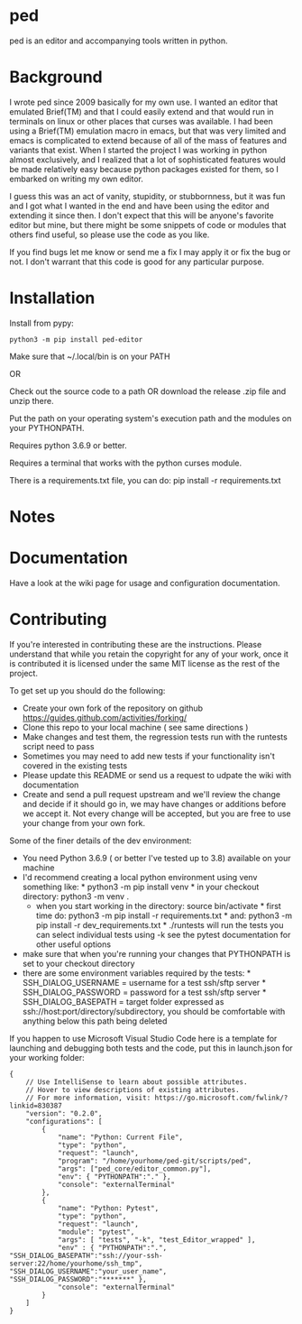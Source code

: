 ped
===

ped is an editor and accompanying tools written in python.


Background
==========

I wrote ped since 2009  basically for my own use. I wanted an editor that emulated Brief(TM) and that I could easily extend and that would run in terminals on linux or other places that curses was available. I had been using a Brief(TM) emulation macro in emacs, but that was very limited and emacs is complicated to extend because of all of the mass of features and variants that exist. When I started the project I was working in python almost exclusively, and I realized that a lot of sophisticated features would be made relatively easy because python packages existed for them, so I embarked on writing my own editor.

I guess this was an act of vanity, stupidity, or stubbornness, but it was fun and I got what I wanted in the end and have been using the editor and extending it since then. I don't expect that this will be anyone's favorite editor but mine, but there might be some snippets of code or modules that others find useful, so please use the code as you like.

If you find bugs let me know or send me a fix I may apply it or fix the bug or not. I don't warrant that this code is good for any particular purpose.


Installation
============

Install from pypy:

    python3 -m pip install ped-editor

Make sure that ~/.local/bin is on your PATH

OR

Check out the source code to a path OR download the release .zip file and unzip there.

Put the path on your operating system's execution path and the modules on your PYTHONPATH.

Requires python 3.6.9 or better.

Requires a terminal that works with the python curses module.

There is a requirements.txt file, you can do: pip install -r requirements.txt

Notes
=====

Documentation
=============

Have a look at the wiki page for usage and configuration documentation.

Contributing
============

If you're interested in contributing these are the instructions. Please understand that while you retain the copyright for any of your work, once it is contributed it is licensed under the same MIT license as the rest of the project.

To get set up you should do the following:

  *   Create your own fork of the repository on github <https://guides.github.com/activities/forking/>
  *   Clone this repo to your local machine ( see same directions )
  *   Make changes and test them, the regression tests run with the runtests script need to pass
  *   Sometimes you may need to add new tests if your functionality isn't covered in the existing tests
  *   Please update this README or send us a request to udpate the wiki with documentation
  *   Create and send a pull request upstream and we'll review the change and decide if it should go in, we may have changes or additions before we accept it. Not every change will be accepted, but you are free to use your change from your own fork.

Some of the finer details of the dev environment:

  *   You need Python 3.6.9 ( or better I've tested up to 3.8)  available on your machine
  *   I'd recommend creating a local python environment using venv something like:
    *    python3 -m pip install venv
    *    in your checkout directory: python3 -m venv .
       *    when you start working in the directory: source bin/activate
          *    first time do: python3 -m pip install -r requirements.txt
          *    and: python3 -m pip install -r dev\_requirements.txt
    *    ./runtests will run the tests you can select individual tests using -k see the pytest documentation for other useful options
  *   make sure that when you're running your changes that PYTHONPATH is set to your checkout directory
  *   there are some environment variables required by the tests:
    *    SSH\_DIALOG\_USERNAME = username for a test ssh/sftp server
    *    SSH\_DIALOG\_PASSWORD = password for a test ssh/sftp server
    *    SSH\_DIALOG\_BASEPATH = target folder expressed as ssh://host:port/directory/subdirectory, you should be comfortable with anything below this path being deleted

If you happen to use Microsoft Visual Studio Code here is a template for launching and debugging both tests and the code, put this in launch.json for your working folder:

    {
        // Use IntelliSense to learn about possible attributes.
        // Hover to view descriptions of existing attributes.
        // For more information, visit: https://go.microsoft.com/fwlink/?linkid=830387
        "version": "0.2.0",
        "configurations": [
            {
                "name": "Python: Current File",
                "type": "python",
                "request": "launch",
                "program": "/home/yourhome/ped-git/scripts/ped",
                "args": ["ped_core/editor_common.py"],
                "env": { "PYTHONPATH":"." },
                "console": "externalTerminal"
            },
            {
                "name": "Python: Pytest",
                "type": "python",
                "request": "launch",
                "module": "pytest",
                "args": [ "tests", "-k", "test_Editor_wrapped" ],
                "env" : { "PYTHONPATH":".", "SSH_DIALOG_BASEPATH":"ssh://your-ssh-server:22/home/yourhome/ssh_tmp", "SSH_DIALOG_USERNAME":"your_user_name",
    "SSH_DIALOG_PASSWORD":"*******" },
                "console": "externalTerminal"
            }
        ]
    }


